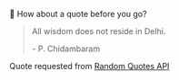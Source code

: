 📣 How about a quote before you go?

> All wisdom does not reside in Delhi.
>
> <p>- P. Chidambaram</p>

Quote requested from [Random Quotes API](https://github.com/lukePeavey/quotable)
